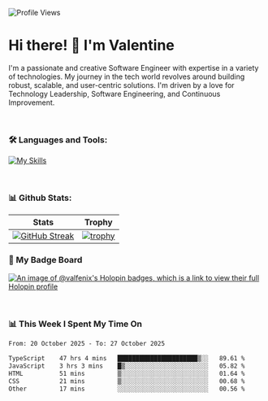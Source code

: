 
    
![Profile Views](https://komarev.com/ghpvc/?username=theodogwutech&color=blue)

# Hi there! 👋 I'm Valentine 
I'm a passionate and creative Software Engineer with expertise in a variety of technologies. My journey in the tech world revolves around building robust, scalable, and user-centric solutions. I'm driven by a love for Technology Leadership, Software Engineering, and Continuous Improvement.

<br />



### 🛠 Languages and Tools:

[![My Skills](https://skillicons.dev/icons?i=nodejs,js,nestjs,nextjs,react,vuejs,nuxtjs,express,tailwind,styledcomponents,materialui,mongodb,sequelize,mysql,postgres,pinia,redux,vite,html,css,pug,aws,prisma,bitbucket,bootstrap,emotion,git,gitlab,go,heroku,jest,netlify,nginx,npm,postman,rabbitmq,redis,supabase,svg,github,ts,ubuntu,vercel,vscode,yarn,powershell&perline=15)](https://skillicons.dev)

<br />

### 📊 Github Stats:

| Stats            | Trophy               |
|-----------------------|-------------------|
| [![GitHub Streak](https://streak-stats.demolab.com?user=theodogwutech&theme=great-gatsby&hide_border=true&border_radius=9.9)](https://git.io/streak-stats) | [![trophy](https://github-profile-trophy.vercel.app/?username=theodogwutech&theme=darkhub&column=7)](https://github.com/ryo-ma/github-profile-trophy) |

### 🥇 My Badge Board
[![An image of @valfenix's Holopin badges, which is a link to view their full Holopin profile](https://holopin.me/valfenix)](https://holopin.io/@valfenix)

<br />

### 📊 This Week I Spent My Time On
<!--START_SECTION:waka-->

```txt
From: 20 October 2025 - To: 27 October 2025

TypeScript    47 hrs 4 mins   ██████████████████████▒░░   89.61 %
JavaScript    3 hrs 3 mins    █▒░░░░░░░░░░░░░░░░░░░░░░░   05.82 %
HTML          51 mins         ▒░░░░░░░░░░░░░░░░░░░░░░░░   01.64 %
CSS           21 mins         ▒░░░░░░░░░░░░░░░░░░░░░░░░   00.68 %
Other         17 mins         ░░░░░░░░░░░░░░░░░░░░░░░░░   00.56 %
```

<!--END_SECTION:waka-->




